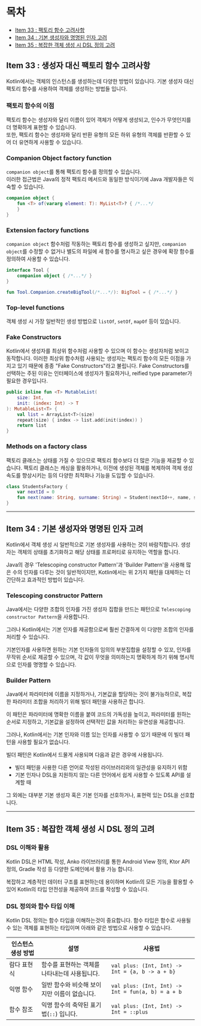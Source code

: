 # 목차

- [Item 33 : 팩토리 함수 고려사항](#item-33--생성자-대신-팩토리-함수-고려사항)
- [Item 34 : 기본 생성자와 명명된 인자 고려](#item-34--기본-생성자와-명명된-인자-고려)
- [Item 35 : 복잡한 객체 생성 시 DSL 정의 고려](#item-35--복잡한-객체-생성-시-dsl-정의-고려)

## Item 33 : 생성자 대신 팩토리 함수 고려사항

Kotlin에서는 객체의 인스턴스를 생성하는데 다양한 방법이 있습니다. 기본 생성자 대신 팩토리 함수를 사용하여 객체를 생성하는 방법들 입니다.

### 팩토리 함수의 이점

팩토리 함수는 생성자와 달리 이름이 있어 객체가 어떻게 생성되고, 인수가 무엇인지를 더 명확하게 표현할 수 있습니다.  
또한, 팩토리 함수는 생성자와 달리 반환 유형의 모든 하위 유형의 객체를 반환할 수 있어 더 유연하게 사용할 수 있습니다.

### Companion Object factory function

`companion object`를 통해 팩토리 함수를 정의할 수 있습니다.   
이러한 접근법은 Java의 정적 팩토리 메서드와 동일한 방식이기에 Java 개발자들은 익숙할 수 있습니다.

```kotlin
companion object {
    fun <T> of(vararg element: T): MyList<T>? { /*...*/
    }
}
```

### Extension factory functions

`companion object` 함수처럼 작동하는 팩토리 함수를 생성하고 싶지만,
`companion object`를 수정할 수 없거나 별도의 파일에 새 함수를 명시하고 싶은 경우에 확장 함수를 정의하여 사용할 수 있습니다.

```kotlin
interface Tool {
    companion object { /*...*/ }
}

fun Tool.Companion.createBigTool(/*...*/): BigTool = { /*...*/ }
```

### Top-level functions

객체 생성 시 가장 일반적인 생성 방법으로 `listOf`, `setOf`, `mapOf` 등이 있습니다.

### Fake Constructors

Kotlin에서 생성자를 최상위 함수처럼 사용할 수 있으며 이 함수는 생성자처럼 보이고 동작합니다.
이러한 최상위 함수처럼 사용되는 생성자는 팩토리 함수의 모든 이점을 가지고 있기 때문에 종종 "Fake Constructors"라고 불립니다.
Fake Constructors를 선택하는 주된 이유는 인터페이스에 생성자가 필요하거나, reified type parameter가 필요한 경우입니다.

```kotlin
public inline fun <T> MutableList(
    size: Int,
    init: (index: Int) -> T
): MutableList<T> {
    val list = ArrayList<T>(size)
    repeat(size) { index -> list.add(init(index)) }
    return list
}
```

### Methods on a factory class

팩토리 클래스는 상태를 가질 수 있으므로 팩토리 함수보다 더 많은 기능을 제공할 수 있습니다.
팩토리 클래스는 캐싱을 활용하거나, 이전에 생성된 객체를 복제하여 객체 생성 속도를 향상시키는 등의 다양한 최적화나 기능을 도입할 수 있습니다.

```kotlin
class StudentsFactory {
    var nextId = 0
    fun next(name: String, surname: String) = Student(nextId++, name, surname)
}
```

---

## Item 34 : 기본 생성자와 명명된 인자 고려

Kotlin에서 객체 생성 시 일반적으로 기본 생성자를 사용하는 것이 바람직합니다.
생성자는 객체의 상태를 초기화하고 해당 상태를 프로퍼티로 유지하는 역할을 합니다.

Java의 경우 'Telescoping constructor Pattern'과 'Builder Pattern'을 사용해 많은 수의 인자를 다루는 것이 일반적이지만,
Kotlin에서는 위 2가지 패턴을 대체하는 더 간단하고 효과적인 방법이 있습니다.

### Telescoping constructor Pattern

Java에서는 다양한 조합의 인자를 가진 생성자 집합을 만드는 패턴으로 `Telescoping constructor Pattern`을 사용합니다.

그러나 Kotlin에서는 기본 인자를 제공함으로써 훨씬 간결하게 이 다양한 조합의 인자를 처리할 수 있습니다.

기본인자를 사용하면 원하는 기본 인자들의 임의의 부분집합을 설정할 수 있꼬, 인자를 무작위 순서로 제공할 수 있으며, 각 값이 무엇을 의미하는지 명확하게 하기 위해 명시적으로 인자를 명명할 수 있습니다.

### Builder Pattern

Java에서 파라미터에 이름을 지정하거나, 기본값을 할당하는 것이 불가능하므로, 복잡한 파라미터 조합을 처리하기 위해 빌더 패턴을 사용하곤 합니다.

이 패턴은 파라미터에 명확한 이름을 붙여 코드의 가독성을 높이고, 파라미터를 원하는 순서로 지정하고, 기본값을 설정하여 선택적인 값을 처리하는 유연성을 제공합니다.

그러나, Kotlin에서는 기본 인자와 이름 있는 인자를 사용할 수 있기 때문에 이 빌더 패턴을 사용할 필요가 없습니다.

빌더 패턴은 Kotlin에서 드물게 사용되며 다음과 같은 경우에 사용됩니다.

- 빌더 패턴을 사용한 다른 언어로 작성된 라이브러리와의 일관성을 유지하기 위함
- 기본 인자나 DSL을 지원하지 않는 다른 언어에서 쉽게 사용할 수 있도록 API를 설계할 때

그 외에는 대부분 기본 생성자 혹은 기본 인자를 선호하거나, 표현력 있는 DSL을 선호합니다.

---

## Item 35 : 복잡한 객체 생성 시 DSL 정의 고려

### DSL 이해와 활용

Kotlin DSL은 HTML 작성, Anko 라이브러리를 통한 Android View 정의, Ktor API 정의, Gradle 작성 등 다양한 도메인에서 활용 가능 합니다.

복잡하고 계층적인 데이터 구조를 표현하는데 용이하며 Kotlin의 모든 기능을 활용할 수 있어 Kotlin의 타입 안전성을 제공하여 코드를 작성할 수 있습니다.

### DSL 정의와 함수 타입 이해

Kotlin DSL 정의는 함수 타입을 이해하는것이 중요합니다.
함수 타입은 함수로 사용될 수 있는 객체를 표현하는 타입이며 아래와 같은 방법으로 사용할 수 있습니다.

| 인스턴스 생성 방법 | 설명                        | 사용법                                               |
|------------|---------------------------|---------------------------------------------------| 
| 람다 표현식     | 함수를 표현하는 객체를 나타내는데 사용됩니다. | `val plus: (Int, Int) -> Int = {a, b -> a + b}`   |
| 익명 함수      | 일반 함수와 비슷해 보이지만 이름이 없습니다. | `val plus: (Int, Int) -> Int = fun(a, b) = a + b` |
| 함수 참조      | 익명 함수의 축약된 표기법(`::`) 입니다. | `val plus: (Int, Int) -> Int = ::plus `           |

